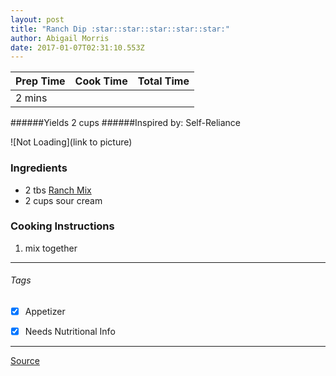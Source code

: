 ```yaml
---
layout: post
title: "Ranch Dip :star::star::star::star::star:"
author: Abigail Morris
date: 2017-01-07T02:31:10.553Z
---
```


| Prep Time  | Cook Time    | Total Time  |
| ---------- |:------------:| -----------:|
| 2 mins    |  |     |


######Yields 2 cups
######Inspired by: Self-Reliance

![Not Loading](link to picture)

### Ingredients

* 2 tbs [Ranch Mix](https://github.com/abugail/recipes/blob/master/random/ranch-mix.md)
* 2 cups sour cream

### Cooking Instructions

1. mix together


---

###### Tags
- [x] Appetizer
- [x] Needs Nutritional Info


---

[Source](http://selfreliancebyjamie.blogspot.ca/2011/08/tis-seasonings.html)

